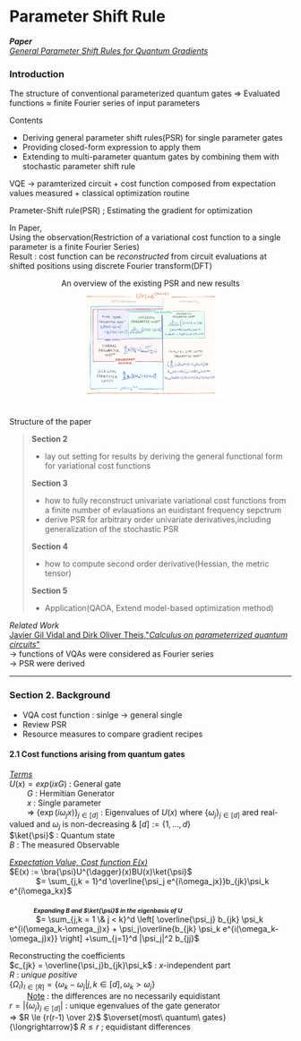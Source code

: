 Parameter Shift Rule
=====

***Paper***<br>
[*General Parameter Shift Rules for Quantum Gradients*](https://arxiv.org/abs/2107.12390)

### Introduction

The structure of conventional parameterized quantum gates $\Rightarrow$ Evaluated functions $\approx$ finite Fourier series of input parameters<br>

Contents

- Deriving general parameter shift rules(PSR) for single parameter gates
- Providing closed-form expression to apply them
- Extending to multi-parameter quantum gates by combining them with stochastic parameter shift rule

VQE $\rightarrow$ paramterized circuit + cost function composed from expectation values measured + classical optimization routine

Prameter-Shift rule(PSR) ; Estimating the gradient for optimization

In Paper,<br>
Using the observation(Restriction of a variational cost function to a single parameter is  a finite Fourier Series)<br>
Result : cost function can be *reconstructed* from circuit evaluations at shifted positions using discrete Fourier transform(DFT)<br>

<div align="center">
An overview of the existing PSR and new results<br>
<img src = "Figures/[2107.12390]Figure 1.png" width = 50% title="Figure 1" >
<div align="left"><br>

Structure of the paper
> **Section 2**<br>
> - lay out setting for results by deriving the general functional form for variational cost functions<br>
>
> **Section 3**<br>
> - how to fully reconstruct univariate variational cost functions from a finite number of evlauations an euidistant frequency sepctrum<br>
> - derive PSR for arbitrary order univariate derivatives,including generalization of the stochastic PSR<br>
> 
> **Section 4**<br>
> - how to compute second order derivative(Hessian, the metric tensor)<br>
>
> **Section 5**<br>
> - Application(QAOA, Extend model-based optimization method)

$Related\ Work$<br>
[Javier Gil Vidal and Dirk Oliver Theis,"*Calculus on parameterrized quantum circuits*"](https://arxiv.org/abs/1812.06323)<br>
$\longrightarrow$ functions of VQAs were considered as Fourier series<br>
$\longrightarrow$ PSR were derived

-----

### Section 2. Background

- VQA cost function : sinlge $\rightarrow$ general single<br>
- Review PSR
- Resource measures to compare gradient recipes

#### 2.1 Cost functions arising from quantum gates

<U>*Terms*</U><br>
$U(x) = exp(ixG)$ : General gate <br>
&nbsp; &nbsp; &nbsp; &nbsp; $G$ : Hermitian Generator<br>
&nbsp; &nbsp; &nbsp; &nbsp; $x$ : Single parameter<br>
&nbsp; &nbsp; &nbsp; &nbsp; $\Rightarrow$ $\{\exp(i\omega_j x)\}_{j \in [d]}$ : Eigenvalues of $U(x)$ where $\{ \omega_j\}_{j \in [d]}$ ared real-valued and $\omega_j$ is non-decreasing  & $[d] := \{ 1, \dots , d\}$<br>
$\ket{\psi}$ : Quantum state<br>
$B$ : The measured Observable<br>

<U>*Expectation Value, Cost function $E(x)$*</U><br>
$E(x) := \bra{\psi}U^{\dagger}(x)BU(x)\ket{\psi}$<br>
&nbsp; &nbsp; &nbsp; &nbsp; &nbsp; &nbsp; $= \sum_{j,k = 1}^d \overline{\psi_j e^{i\omega_jx}}b_{jk}\psi_k e^{i\omega_kx}$<br><br>
&nbsp; &nbsp; &nbsp; &nbsp; &nbsp; &nbsp;<span style="font-size:75%">***Expanding $B$ and $\ket{\psi}$ in the eigenbasis of $U$***</span> <br>
&nbsp; &nbsp; &nbsp; &nbsp; &nbsp; &nbsp; $= \sum_{j,k = 1 \& j < k}^d \left[ 
    \overline{\psi_j} b_{jk} \psi_k e^{i(\omega_k-\omega_j)x}
    +
    \psi_j\overline{b_{jk} \psi_k e^{i(\omega_k-\omega_j)x}}      
\right] +\sum_{j=1}^d |\psi_j|^2 b_{jj}$<br>

Reconstructing the coefficients<br>
$c_{jk} = \overline{\psi_j}b_{jk}\psi_k$ : $x$-independent part<br>
$R$ : $\textit{unique positive}$ <br>
$\{\Omega_l \}_{l \in [R]} =\{\omega_k - \omega_j | j,k \in [d], \omega_k > \omega_j\}$<br>
&nbsp; &nbsp; &nbsp; &nbsp; <U>Note</U> : the differences are no necessarily equidistant<br>
$r = |\{\omega_j\}_{j \in[d]}|$ : unique egenvalues of the gate generator<br>
$\Longrightarrow$ $R \le {r(r-1) \over 2}$ $\overset{most\ quantum\ gates}{\longrightarrow}$ $R \le r$ ; equidistant differences<br>

